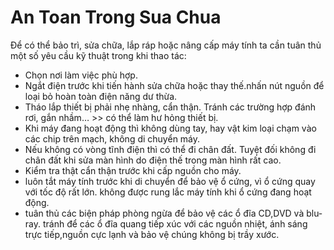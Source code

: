 # An Toan Trong Sua Chua

Để có thể bảo trì, sửa chữa, lắp ráp hoặc nâng cấp máy tính ta cần tuân
thủ một số yêu cầu kỹ thuật trong khi thao tác:

- Chọn nơi làm việc phù hợp.
- Ngắt điện trước khi tiến hành sửa chữa hoặc thay thế.nhấn nút nguồn để loại bỏ hoàn toàn điện năng dư thừa.
- Tháo lắp thiết bị phải nhẹ nhàng, cẩn thận. Tránh các trường hợp đánh rơi, gắn nhầm… &gt;&gt; có thể làm hư hỏng thiết bị.
- Khi máy đang hoạt động thì không dùng tay, hay vật kim loại chạm vào các chip trên mạch, không di chuyển máy.
- Nếu không có vòng tĩnh điện thì có thể đi chân đất. Tuyệt đối không đi chân đất khi sửa màn hình do điện thế trong màn hình rất cao.
- Kiểm tra thật cẩn thận trước khi cấp nguồn cho máy.
- luôn tắt máy tính trước khi di chuyển để bảo vệ ổ cứng, vì ổ cứng quay với tốc độ rất lớn. không được rung lắc máy tính khi ổ cứng đang hoạt động.
- tuân thủ các biện pháp phòng ngừa để bảo vệ các ổ đĩa CD,DVD và blu-ray. tránh để các ổ đĩa quang tiếp xúc với các nguồn nhiệt, ánh sáng trực tiếp,nguồn cực lạnh và bảo vệ chúng không bị trầy xước.
